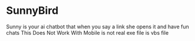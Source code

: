 # SunnyBird
Sunny is your ai chatbot that when you say a link she opens it and have fun chats This Does Not Work With Mobile is not real exe file is vbs file
